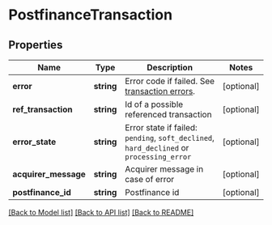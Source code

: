 # PostfinanceTransaction

## Properties
Name | Type | Description | Notes
------------ | ------------- | ------------- | -------------
**error** | **string** | Error code if failed. See [transaction errors](https://docs.reepay.com/api/#transaction-errors). | [optional]
**ref_transaction** | **string** | Id of a possible referenced transaction | [optional]
**error_state** | **string** | Error state if failed: `pending`, `soft_declined`, `hard_declined` or `processing_error` | [optional]
**acquirer_message** | **string** | Acquirer message in case of error | [optional]
**postfinance_id** | **string** | Postfinance id | [optional]

[[Back to Model list]](../../README.md#documentation-for-models) [[Back to API list]](../../README.md#documentation-for-api-endpoints) [[Back to README]](../../README.md)


